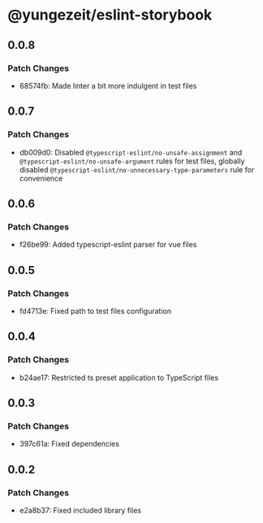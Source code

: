 # @yungezeit/eslint-storybook

## 0.0.8

### Patch Changes

- 68574fb: Made linter a bit more indulgent in test files

## 0.0.7

### Patch Changes

- db009d0: Disabled `@typescript-eslint/no-unsafe-assignment` and `@typescript-eslint/no-unsafe-argument` rules for test files, globally disabled `@typescript-eslint/no-unnecessary-type-parameters` rule for convenience

## 0.0.6

### Patch Changes

- f26be99: Added typescript-eslint parser for vue files

## 0.0.5

### Patch Changes

- fd4713e: Fixed path to test files configuration

## 0.0.4

### Patch Changes

- b24ae17: Restricted ts preset application to TypeScript files

## 0.0.3

### Patch Changes

- 397c61a: Fixed dependencies

## 0.0.2

### Patch Changes

- e2a8b37: Fixed included library files
